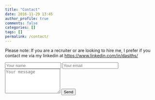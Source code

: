 ```yaml
---
title: "Contact"
date: 2016-11-29 13:45
author_profile: true
comments: false
categories: []
tags: []
permalink: /contact/
---
```

Please note: If you are a recruiter or are looking to hire me, I prefer if you contact me via my linkedin at <a href="https://www.linkedin.com/in/dasiths/" target="_blank">https://www.linkedin.com/in/dasiths/</a>

<form action="https://formspree.io/dasiths@hotmail.com" method="POST">
    <input type="text" name="name" placeholder="Your name">
    <input type="email" name="_replyto" placeholder="Your email">
	<textarea name="message" placeholder="Your message" rows=5></textarea>
	<input type="text" name="_gotcha" style="display:none" />
    <input type="submit" value="Send">
</form>